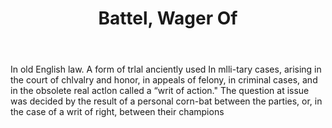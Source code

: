 ---
title: Battel, Wager Of
letter: B
permalink: "/definitions/battel-wager-of.html"
body: In old English law. A form of trlal anciently used In mlli-tary cases, arising
  in the court of chlvalry and honor, in appeals of felony, in criminal cases, and
  in the obsolete real actlon called a “writ of action." The question at issue was
  decided by the result of a personal corn-bat between the parties, or, in the case
  of a writ of right, between their champions
published_at: '2018-07-07'
layout: post
---